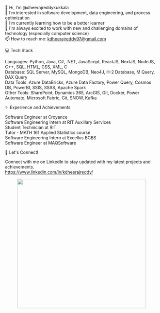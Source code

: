
👋 Hi, I’m @dheerajreddykukkala  
👀 I’m interested in software development, data engineering, and process optimization  
🌱 I’m currently learning how to be a better learner  
💞️ I'm always excited to work with new and challenging domains of technology (especially computer science)  
📫 How to reach me: kdheerajreddy97@gmail.com  

💻 Tech Stack  

Languages: Python, Java, C#, .NET, JavaScript, ReactJS, NextJS, NodeJS, C++, SQL, HTML, CSS, XML, C  
Database: SQL Server, MySQL, MongoDB, Neo4J, H-2 Database, M Query, DAX Query  
Data Tools: Azure DataBricks, Azure Data Factory, Power Query, Cosmos DB, PowerBI, SSIS, SSAS, Apache Spark  
Other Tools: SharePoint, Dynamics 365, ArcGIS, Git, Docker, Power Automate, Microsoft Fabric, Git, SNOW, Kafka  

✨ Experience and Achievements  

Software Engineer at Croyance  
Software Engineering Intern at RIT Auxillary Services  
Student Technician at RIT  
Tutor - MATH 161 Applied Statistics course  
Software Engineering Intern at Excellus BCBS  
Software Engineer at MAQSoftware  

🔧 Let's Connect!  

Connect with me on LinkedIn to stay updated with my latest projects and achievements.  
https://www.linkedin.com/in/kdheerajreddy/  

<p align="center">
	<img width="425em" src="https://github-readme-streak-stats.herokuapp.com/?user=kdheerajreddy97&include_all_commits=true&hide_border=true&theme=dark&animation=true"/>
</p>
